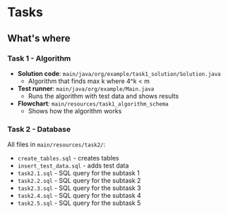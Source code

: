 # Tasks

## What's where

### Task 1 - Algorithm
- **Solution code**: `main/java/org/example/task1_solution/Solution.java`
  - Algorithm that finds max k where 4^k < m
- **Test runner**: `main/java/org/example/Main.java`
  - Runs the algorithm with test data and shows results
- **Flowchart**: `main/resources/task1_algorithm_schema`
  - Shows how the algorithm works

### Task 2 - Database
All files in `main/resources/task2/`:
- `create_tables.sql` - creates tables
- `insert_test_data.sql` - adds test data  
- `task2.1.sql` - SQL query for the subtask 1
- `task2.2.sql` - SQL query for the subtask 2
- `task2.3.sql` - SQL query for the subtask 3
- `task2.4.sql` - SQL query for the subtask 4
- `task2.5.sql` - SQL query for the subtask 5
